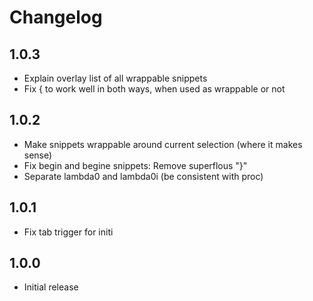 # Changelog

## 1.0.3

* Explain overlay list of all wrappable snippets
* Fix { to work well in both ways, when used as wrappable or not

## 1.0.2

* Make snippets wrappable around current selection (where it makes sense)
* Fix begin and begine snippets: Remove superflous "}"
* Separate lambda0 and lambda0i (be consistent with proc)

## 1.0.1

* Fix tab trigger for initi

## 1.0.0

* Initial release
